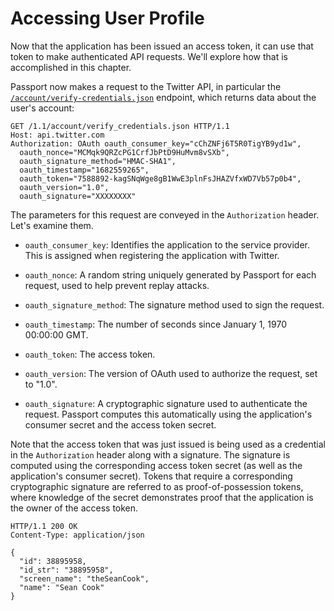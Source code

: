 # Accessing User Profile

Now that the application has been issued an access token, it can use that token
to make authenticated API requests.  We'll explore how that is accomplished in
this chapter.

Passport now makes a request to the Twitter API, in particular the
[`/account/verify-credentials.json`](https://developer.twitter.com/en/docs/twitter-api/v1/accounts-and-users/manage-account-settings/api-reference/get-account-verify_credentials)
endpoint, which returns data about the user's account:

```http
GET /1.1/account/verify_credentials.json HTTP/1.1
Host: api.twitter.com
Authorization: OAuth oauth_consumer_key="cChZNFj6T5R0TigYB9yd1w",
  oauth_nonce="MCMqk9QRZcPG1CrfJbPtD9HuMvm8vSXb",
  oauth_signature_method="HMAC-SHA1",
  oauth_timestamp="1682559265",
  oauth_token="7588892-kagSNqWge8gB1WwE3plnFsJHAZVfxWD7Vb57p0b4",
  oauth_version="1.0",
  oauth_signature="XXXXXXXX"
```

The parameters for this request are conveyed in the `Authorization` header.
Let's examine them.

  * `oauth_consumer_key`: Identifies the application to the service provider.
      This is assigned when registering the application with Twitter.
      
  * `oauth_nonce`: A random string uniquely generated by Passport for each
      request, used to help prevent replay attacks.
      
  * `oauth_signature_method`: The signature method used to sign the request.
  
  * `oauth_timestamp`: The number of seconds since January 1, 1970 00:00:00 GMT.
  
  * `oauth_token`: The access token.
  
  * `oauth_version`: The version of OAuth used to authorize the request, set to
      "1.0".
  
  * `oauth_signature`: A cryptographic signature used to authenticate the
      request.  Passport computes this automatically using the application's
      consumer secret and the access token secret.

Note that the access token that was just issued is being used as a credential in
the `Authorization` header along with a signature.  The signature is computed
using the corresponding access token secret (as well as the application's
consumer secret).  Tokens that require a corresponding cryptographic signature
are referred to as proof-of-possession tokens, where knowledge of the secret
demonstrates proof that the application is the owner of the access token.

```http
HTTP/1.1 200 OK
Content-Type: application/json
     
{
  "id": 38895958,
  "id_str": "38895958",
  "screen_name": "theSeanCook",
  "name": "Sean Cook"
}
```
